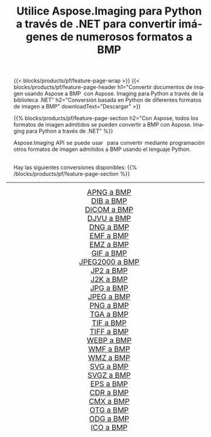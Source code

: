 ﻿---
title: Utilice Aspose.Imaging para Python a través de .NET para convertir imágenes de numerosos formatos a BMP 
weight: 3920
url: /es/python-net/conversion/to/bmp/ 
lang: es
langdirlevel: 2
locales: zh-hans,ja,it,ru,de,es,fr,nl,id,lt,pl,pt,vi,tr,ko,zh-hant,ar,hi,th,sv,cs,uk,he
description: Puede usar Aspose.Imaging para Python a través de la biblioteca .NET para convertir una variedad de formatos a BMP
---

{{< blocks/products/pf/feature-page-wrap >}}
{{< blocks/products/pf/feature-page-header h1="Convertir documentos de imagen usando Aspose a BMP  con Aspose. Imaging para Python a través de la biblioteca .NET" h2="Conversión basada en Python de diferentes formatos de imagen a BMP" downloadText="Descargar" >}}


{{% blocks/products/pf/feature-page-section  h2="Con Aspose, todos los formatos de imagen admitidos se pueden convertir a BMP con Aspose. Imaging para Python a través de .NET" %}}
<p align=justify>Aspose.Imaging API se puede usar  para convertir mediante programación otros formatos de imagen admitidos a BMP usando el lenguaje Python.</p>
<br/>
Hay las siguientes conversiones disponibles:
{{% /blocks/products/pf/feature-page-section %}}
<div class="container-fluid productfamilypage bg-gray">
    <div class="convertypes bg-gray agp-content section">
        <div class="container">
		<hr style="margin-left:-20px;"/>
		<div class="row other-converters" style="gap: 10px;font-size: 19px;text-align:center;">
		    <div class='col-md-2 other-converter remove-lp remove-rp'><a href="/imaging/es/python-net/conversion/apng-to-bmp/" style="padding:15px;">APNG a BMP</a></div>
<div class='col-md-2 other-converter remove-lp remove-rp'><a href="/imaging/es/python-net/conversion/dib-to-bmp/" style="padding:15px;">DIB a BMP</a></div>
<div class='col-md-2 other-converter remove-lp remove-rp'><a href="/imaging/es/python-net/conversion/dicom-to-bmp/" style="padding:15px;">DICOM a BMP</a></div>
<div class='col-md-2 other-converter remove-lp remove-rp'><a href="/imaging/es/python-net/conversion/djvu-to-bmp/" style="padding:15px;">DJVU a BMP</a></div>
<div class='col-md-2 other-converter remove-lp remove-rp'><a href="/imaging/es/python-net/conversion/dng-to-bmp/" style="padding:15px;">DNG a BMP</a></div>
<div class='col-md-2 other-converter remove-lp remove-rp'><a href="/imaging/es/python-net/conversion/emf-to-bmp/" style="padding:15px;">EMF a BMP</a></div>
<div class='col-md-2 other-converter remove-lp remove-rp'><a href="/imaging/es/python-net/conversion/emz-to-bmp/" style="padding:15px;">EMZ a BMP</a></div>
<div class='col-md-2 other-converter remove-lp remove-rp'><a href="/imaging/es/python-net/conversion/gif-to-bmp/" style="padding:15px;">GIF a BMP</a></div>
<div class='col-md-2 other-converter remove-lp remove-rp'><a href="/imaging/es/python-net/conversion/jpeg2000-to-bmp/" style="padding:15px;">JPEG2000 a BMP</a></div>
<div class='col-md-2 other-converter remove-lp remove-rp'><a href="/imaging/es/python-net/conversion/jp2-to-bmp/" style="padding:15px;">JP2 a BMP</a></div>
<div class='col-md-2 other-converter remove-lp remove-rp'><a href="/imaging/es/python-net/conversion/j2k-to-bmp/" style="padding:15px;">J2K a BMP</a></div>
<div class='col-md-2 other-converter remove-lp remove-rp'><a href="/imaging/es/python-net/conversion/jpg-to-bmp/" style="padding:15px;">JPG a BMP</a></div>
<div class='col-md-2 other-converter remove-lp remove-rp'><a href="/imaging/es/python-net/conversion/jpeg-to-bmp/" style="padding:15px;">JPEG a BMP</a></div>
<div class='col-md-2 other-converter remove-lp remove-rp'><a href="/imaging/es/python-net/conversion/png-to-bmp/" style="padding:15px;">PNG a BMP</a></div>
<div class='col-md-2 other-converter remove-lp remove-rp'><a href="/imaging/es/python-net/conversion/tga-to-bmp/" style="padding:15px;">TGA a BMP</a></div>
<div class='col-md-2 other-converter remove-lp remove-rp'><a href="/imaging/es/python-net/conversion/tif-to-bmp/" style="padding:15px;">TIF a BMP</a></div>
<div class='col-md-2 other-converter remove-lp remove-rp'><a href="/imaging/es/python-net/conversion/tiff-to-bmp/" style="padding:15px;">TIFF a BMP</a></div>
<div class='col-md-2 other-converter remove-lp remove-rp'><a href="/imaging/es/python-net/conversion/webp-to-bmp/" style="padding:15px;">WEBP a BMP</a></div>
<div class='col-md-2 other-converter remove-lp remove-rp'><a href="/imaging/es/python-net/conversion/wmf-to-bmp/" style="padding:15px;">WMF a BMP</a></div>
<div class='col-md-2 other-converter remove-lp remove-rp'><a href="/imaging/es/python-net/conversion/wmz-to-bmp/" style="padding:15px;">WMZ a BMP</a></div>
<div class='col-md-2 other-converter remove-lp remove-rp'><a href="/imaging/es/python-net/conversion/svg-to-bmp/" style="padding:15px;">SVG a BMP</a></div>
<div class='col-md-2 other-converter remove-lp remove-rp'><a href="/imaging/es/python-net/conversion/svgz-to-bmp/" style="padding:15px;">SVGZ a BMP</a></div>
<div class='col-md-2 other-converter remove-lp remove-rp'><a href="/imaging/es/python-net/conversion/eps-to-bmp/" style="padding:15px;">EPS a BMP</a></div>
<div class='col-md-2 other-converter remove-lp remove-rp'><a href="/imaging/es/python-net/conversion/cdr-to-bmp/" style="padding:15px;">CDR a BMP</a></div>
<div class='col-md-2 other-converter remove-lp remove-rp'><a href="/imaging/es/python-net/conversion/cmx-to-bmp/" style="padding:15px;">CMX a BMP</a></div>
<div class='col-md-2 other-converter remove-lp remove-rp'><a href="/imaging/es/python-net/conversion/otg-to-bmp/" style="padding:15px;">OTG a BMP</a></div>
<div class='col-md-2 other-converter remove-lp remove-rp'><a href="/imaging/es/python-net/conversion/odg-to-bmp/" style="padding:15px;">ODG a BMP</a></div>
<div class='col-md-2 other-converter remove-lp remove-rp'><a href="/imaging/es/python-net/conversion/ico-to-bmp/" style="padding:15px;">ICO a BMP</a></div>
                </div>
        </div>
    </div>
</div>
<br/>

